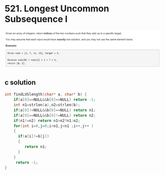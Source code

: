 # 521. Longest Uncommon Subsequence I 
<img src="https://github.com/vampire1996/-leetcode/blob/master/Problems/1-100/1.TwoSum/problem.png "/>

## c solution
```c
int findLUSlength(char* a, char* b) {
    if(a[0]==NULL&&b[0]==NULL) return -1;
    int n1=strlen(a),n2=strlen(b);
    if(a[0]!=NULL&&b[0]==NULL) return n1;
    if(a[0]==NULL&&b[0]!=NULL) return n2;
    if(n1!=n2) return n1>n2?n1:n2;
    for(int i=0,j=0;i<n1,j<n1 ;i++,j++ )
    {
      if(a[i]!=b[j]) 
      {
         return n1;
      }
    }
     return -1;
}
```
